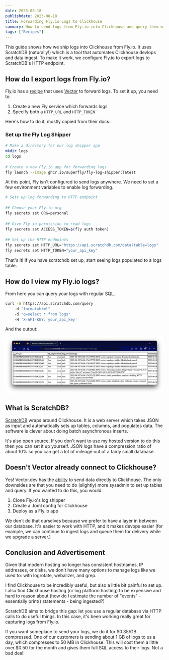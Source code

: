```yaml
---
date: 2023-08-18
publishdate: 2023-08-18
title: Forwarding Fly.io Logs to Clickhouse
summary: How to send logs from Fly.io into Clickhouse and query them with SQL
tags: ["Recipes"]
---
```


This guide shows how we ship logs into Clickhouse from Fly.io.
It uses ScratchDB (naturally!) which is a tool that automates
Clickhouse devlops and data ingest. To make it work, we configure Fly.io to export logs to ScratchDB's
HTTP endpoint.

## How do I export logs from Fly.io?

Fly.io has a [recipe](https://fly.io/blog/shipping-logs/) 
that uses [Vector](https://vector.dev/) to forward logs. 
To set it up, you need to:

1. Create a new Fly service which forwards logs
2. Specify both a `HTTP_URL` and `HTTP_TOKEN`

Here's how to do it, mostly copied from their docs:

### Set up the Fly Log Shipper

``` bash
# Make a directory for our log shipper app
mkdir logs
cd logs

# Create a new Fly.io app for forwarding logs
fly launch --image ghcr.io/superfly/fly-log-shipper:latest
```

At this point, Fly isn't configured to send logs 
anywhere. We need to set a few environment variables to enable 
log forwarding.

``` bash
# Sets up log forwarding to HTTP endpoint

## Choose your Fly.io org 
fly secrets set ORG=personal

## Give Fly.io permission to read logs 
fly secrets set ACCESS_TOKEN=$(fly auth token)

## Set up the HTTP endpoints
fly secrets set HTTP_URL="https://api.scratchdb.com/data?table=logs"
fly secrets set HTTP_TOKEN="your_api_key"
```

That's it! If you have scratchdb set up,
start seeing logs populated to a logs table.

## How do I view my Fly.io logs?

From here you can query your logs with regular SQL.

``` bash
curl -G https://api.scratchdb.com/query
    -d "format=html"
    -d "q=select * from logs"
    -H 'X-API-KEY: your_api_key'
```

And the output:

![Log output from ScratchDB](fly_logs.png)

## What is ScratchDB?

[ScratchDB](https://github.com/scratchdata/ScratchDB) wraps around Clickhouse.
It is a web server which takes JSON as input and automatically
sets up tables, columns, and populates data. The software is clever about doing
batch asynchronous inserts.

It's also open source. If you don't want to use my hosted version to do this
then you can set it up yourself. JSON logs have a compression ratio of about 10% so
you can get a lot of mileage out of a fairly small database.


## Doesn't Vector already connect to Clickhouse?

Yes! Vector.dev has the [ability](https://vector.dev/docs/reference/configuration/sinks/clickhouse/) 
to send data directly to Clickhouse. The only downsides are that you need to do
(slightly) more sysadmin to set up tables and query. If you wanted to do this, you would:

1. Clone Fly.io's log shipper
2. Create a .toml config for Clickhouse
3. Deploy as a Fly.io app

We don't do that ourselves because we prefer to have a layer in between our database.
It's easier to work with HTTP, and it makes devops easier (for example, we can continue
to ingest logs and queue them for delivery while we upgrade a server.)

## Conclusion and Advertisement

Given that modern hosting no longer has consistent hostnames, IP addresses, or disks,
we don't have many options to manage logs like we used to: with logrotate, webalizer, and grep.

I find Clickhouse to be incredibly useful, but also a little bit painful to set up. I also find
Clickhouse hosting (or log platform hosting) to be expensive and hard to reason about
(how do I estimate the number of "events" - essentially print() statements - being ingested?)

ScratchDB aims to bridge this gap: let you use a regular database via
HTTP calls to do useful things. In this case, it's been working really great for 
capturing logs from Fly.io.

If you want someplace to send your logs, we do it for $0.35/GB compressed. One of our
customers is sending about 1 GB of logs to us a day, which compresses to 50 MB in
Clickhouse. This will cost them a little over $0.50 for the month and gives them full
SQL access to their logs. Not a bad deal!
